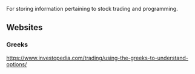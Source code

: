 For storing information pertaining to stock trading and programming.

## Websites

### Greeks
https://www.investopedia.com/trading/using-the-greeks-to-understand-options/
